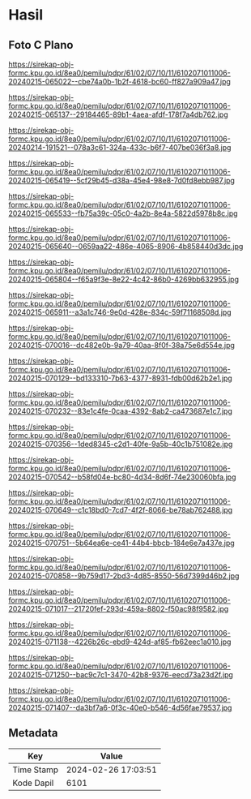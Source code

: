 # Hasil

## Foto C Plano

https://sirekap-obj-formc.kpu.go.id/8ea0/pemilu/pdpr/61/02/07/10/11/6102071011006-20240215-065022--cbe74a0b-1b2f-4618-bc60-ff827a909a47.jpg

https://sirekap-obj-formc.kpu.go.id/8ea0/pemilu/pdpr/61/02/07/10/11/6102071011006-20240215-065137--29184465-89b1-4aea-afdf-178f7a4db762.jpg

https://sirekap-obj-formc.kpu.go.id/8ea0/pemilu/pdpr/61/02/07/10/11/6102071011006-20240214-191521--078a3c61-324a-433c-b6f7-407be036f3a8.jpg

https://sirekap-obj-formc.kpu.go.id/8ea0/pemilu/pdpr/61/02/07/10/11/6102071011006-20240215-065419--5cf29b45-d38a-45e4-98e8-7d0fd8ebb987.jpg

https://sirekap-obj-formc.kpu.go.id/8ea0/pemilu/pdpr/61/02/07/10/11/6102071011006-20240215-065533--fb75a39c-05c0-4a2b-8e4a-5822d5978b8c.jpg

https://sirekap-obj-formc.kpu.go.id/8ea0/pemilu/pdpr/61/02/07/10/11/6102071011006-20240215-065640--0659aa22-486e-4065-8906-4b858440d3dc.jpg

https://sirekap-obj-formc.kpu.go.id/8ea0/pemilu/pdpr/61/02/07/10/11/6102071011006-20240215-065804--f65a9f3e-8e22-4c42-86b0-4269bb632955.jpg

https://sirekap-obj-formc.kpu.go.id/8ea0/pemilu/pdpr/61/02/07/10/11/6102071011006-20240215-065911--a3a1c746-9e0d-428e-834c-59f71168508d.jpg

https://sirekap-obj-formc.kpu.go.id/8ea0/pemilu/pdpr/61/02/07/10/11/6102071011006-20240215-070016--dc482e0b-9a79-40aa-8f0f-38a75e6d554e.jpg

https://sirekap-obj-formc.kpu.go.id/8ea0/pemilu/pdpr/61/02/07/10/11/6102071011006-20240215-070129--bd133310-7b63-4377-8931-fdb00d62b2e1.jpg

https://sirekap-obj-formc.kpu.go.id/8ea0/pemilu/pdpr/61/02/07/10/11/6102071011006-20240215-070232--83e1c4fe-0caa-4392-8ab2-ca473687e1c7.jpg

https://sirekap-obj-formc.kpu.go.id/8ea0/pemilu/pdpr/61/02/07/10/11/6102071011006-20240215-070356--1ded8345-c2d1-40fe-9a5b-40c1b751082e.jpg

https://sirekap-obj-formc.kpu.go.id/8ea0/pemilu/pdpr/61/02/07/10/11/6102071011006-20240215-070542--b58fd04e-bc80-4d34-8d6f-74e230060bfa.jpg

https://sirekap-obj-formc.kpu.go.id/8ea0/pemilu/pdpr/61/02/07/10/11/6102071011006-20240215-070649--c1c18bd0-7cd7-4f2f-8066-be78ab762488.jpg

https://sirekap-obj-formc.kpu.go.id/8ea0/pemilu/pdpr/61/02/07/10/11/6102071011006-20240215-070751--5b64ea6e-ce41-44b4-bbcb-184e6e7a437e.jpg

https://sirekap-obj-formc.kpu.go.id/8ea0/pemilu/pdpr/61/02/07/10/11/6102071011006-20240215-070858--9b759d17-2bd3-4d85-8550-56d7399d46b2.jpg

https://sirekap-obj-formc.kpu.go.id/8ea0/pemilu/pdpr/61/02/07/10/11/6102071011006-20240215-071017--21720fef-293d-459a-8802-f50ac98f9582.jpg

https://sirekap-obj-formc.kpu.go.id/8ea0/pemilu/pdpr/61/02/07/10/11/6102071011006-20240215-071138--4226b26c-ebd9-424d-af85-fb62eec1a010.jpg

https://sirekap-obj-formc.kpu.go.id/8ea0/pemilu/pdpr/61/02/07/10/11/6102071011006-20240215-071250--bac9c7c1-3470-42b8-9376-eecd73a23d2f.jpg

https://sirekap-obj-formc.kpu.go.id/8ea0/pemilu/pdpr/61/02/07/10/11/6102071011006-20240215-071407--da3bf7a6-0f3c-40e0-b546-4d56fae79537.jpg


## Metadata

| Key        | Value               |
| ---------- | ------------------- |
| Time Stamp | 2024-02-26 17:03:51 |
| Kode Dapil | 6101                |



